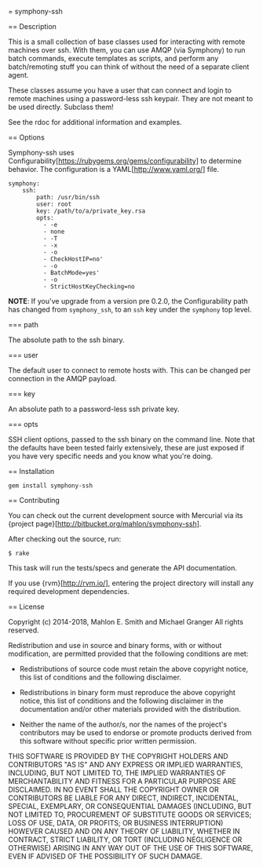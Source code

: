 
= symphony-ssh

== Description

This is a small collection of base classes used for interacting with
remote machines over ssh.  With them, you can use AMQP (via Symphony) to
run batch commands, execute templates as scripts, and perform any
batch/remoting stuff you can think of without the need of a separate
client agent.

These classes assume you have a user that can connect and login to
remote machines using a password-less ssh keypair.  They are not meant
to be used directly.  Subclass them!

See the rdoc for additional information and examples.


== Options

Symphony-ssh uses
Configurability[https://rubygems.org/gems/configurability] to determine
behavior.  The configuration is a YAML[http://www.yaml.org/] file. 

    symphony:
        ssh:
            path: /usr/bin/ssh
            user: root
            key: /path/to/a/private_key.rsa
            opts:
              - -e
              - none
              - -T
              - -x
              - -o
              - CheckHostIP=no'
              - -o
              - BatchMode=yes'
              - -o
              - StrictHostKeyChecking=no

**NOTE**: If you've upgrade from a version pre 0.2.0, the
Configurability path has changed from `symphony_ssh`, to an `ssh` key
under the `symphony` top level.


=== path

The absolute path to the ssh binary.

=== user

The default user to connect to remote hosts with.  This can be
changed per connection in the AMQP payload.

=== key

An absolute path to a password-less ssh private key.

=== opts

SSH client options, passed to the ssh binary on the command line.  Note
that the defaults have been tested fairly extensively, these are just
exposed if you have very specific needs and you know what you're doing.


== Installation

    gem install symphony-ssh


== Contributing

You can check out the current development source with Mercurial via its
{project page}[http://bitbucket.org/mahlon/symphony-ssh]. 

After checking out the source, run:

    $ rake

This task will run the tests/specs and generate the API documentation.

If you use {rvm}[http://rvm.io/], entering the project directory will
install any required development dependencies.


== License

Copyright (c) 2014-2018, Mahlon E. Smith and Michael Granger
All rights reserved.

Redistribution and use in source and binary forms, with or without
modification, are permitted provided that the following conditions are met:

* Redistributions of source code must retain the above copyright notice,
  this list of conditions and the following disclaimer.

* Redistributions in binary form must reproduce the above copyright notice,
  this list of conditions and the following disclaimer in the documentation
  and/or other materials provided with the distribution.

* Neither the name of the author/s, nor the names of the project's
  contributors may be used to endorse or promote products derived from this
  software without specific prior written permission.

THIS SOFTWARE IS PROVIDED BY THE COPYRIGHT HOLDERS AND CONTRIBUTORS "AS IS"
AND ANY EXPRESS OR IMPLIED WARRANTIES, INCLUDING, BUT NOT LIMITED TO, THE
IMPLIED WARRANTIES OF MERCHANTABILITY AND FITNESS FOR A PARTICULAR PURPOSE ARE
DISCLAIMED. IN NO EVENT SHALL THE COPYRIGHT OWNER OR CONTRIBUTORS BE LIABLE
FOR ANY DIRECT, INDIRECT, INCIDENTAL, SPECIAL, EXEMPLARY, OR CONSEQUENTIAL
DAMAGES (INCLUDING, BUT NOT LIMITED TO, PROCUREMENT OF SUBSTITUTE GOODS OR
SERVICES; LOSS OF USE, DATA, OR PROFITS; OR BUSINESS INTERRUPTION) HOWEVER
CAUSED AND ON ANY THEORY OF LIABILITY, WHETHER IN CONTRACT, STRICT LIABILITY,
OR TORT (INCLUDING NEGLIGENCE OR OTHERWISE) ARISING IN ANY WAY OUT OF THE USE
OF THIS SOFTWARE, EVEN IF ADVISED OF THE POSSIBILITY OF SUCH DAMAGE.


